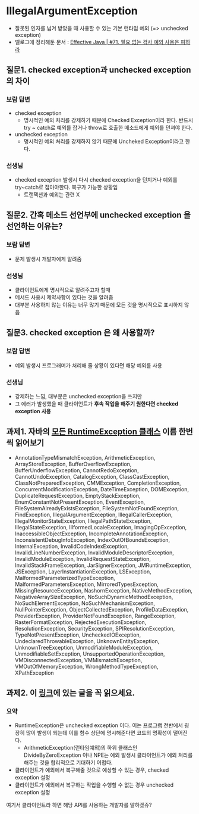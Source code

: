 
# IllegalArgumentException
- 잘못된 인자를 넘겨 받았을 때 사용할 수 있는 기본 런타임 예외 (=> unchecked exception)
- 벨로그에 정리해둔 문서 : [Effective Java | #71. 필요 없는 검사 예외 사용은 피하라](https://velog.io/@bona/Effective-Java-item-71)

## 질문1. checked exception과 unchecked exception 의 차이 

### 보람 답변
- checked exception
  - 명시적인 예외 처리를 강제하기 때문에 Checked Exception이라 한다. 반드시 try ~ catch로 예외를 잡거나 throw로 호출한 메소드에게 예외를 던져야 한다.
- unchecked exception 
  - 명시적인 예외 처리를 강제하지 않기 때문에 Uncheked Exception이라고 한다.

### 선생님 
- checked exception 발생시 다시 checked exception을 던지거나 예외를 try~catch로 잡아야한다. 복구가 가능한 상황임 
  - 트랜잭션과 예외는 관련 X  

## 질문2. 간혹 메소드 선언부에 unchecked exception 을 선언하는 이유는? 

### 보람 답변 
- 문제 발생시 개발자에게 알려줌 

### 선생님 
- 클라이언트에게 명시적으로 알려주고자 할때 
- 메서드 사용시 제약사항이 있다는 것을 알려줌 
- 대부분 사용하지 않는 이유는 너무 많기 때문에 모든 것을 명시적으로 표시하지 않음 

## 질문3. checked exception 은 왜 사용할까? 

### 보람 답변 
- 예외 발생시 프로그래머가 처리해 줄 상황이 있다면 해당 예외를 사용 

### 선생님
- 강제하는 느낌, 대부분은 unchecked exception을 쓰지만 
- 그 에러가 발생했을 때 클라이언트가 **후속 작업을 해주기 원한다면 checked exception 사용** 

## 과제1. 자바의 [모든 RuntimeException 클래스](https://docs.oracle.com/en/java/javase/11/docs/api/java.base/java/lang/RuntimeException.html) 이름 한번씩 읽어보기 
- AnnotationTypeMismatchException, ArithmeticException, ArrayStoreException, BufferOverflowException, BufferUnderflowException, CannotRedoException, CannotUndoException, CatalogException, ClassCastException, ClassNotPreparedException, CMMException, CompletionException, ConcurrentModificationException, DateTimeException, DOMException, DuplicateRequestException, EmptyStackException, EnumConstantNotPresentException, EventException, FileSystemAlreadyExistsException, FileSystemNotFoundException, FindException, IllegalArgumentException, IllegalCallerException, IllegalMonitorStateException, IllegalPathStateException, IllegalStateException, IllformedLocaleException, ImagingOpException, InaccessibleObjectException, IncompleteAnnotationException, InconsistentDebugInfoException, IndexOutOfBoundsException, InternalException, InvalidCodeIndexException, InvalidLineNumberException, InvalidModuleDescriptorException, InvalidModuleException, InvalidRequestStateException, InvalidStackFrameException, JarSignerException, JMRuntimeException, JSException, LayerInstantiationException, LSException, MalformedParameterizedTypeException, MalformedParametersException, MirroredTypesException, MissingResourceException, NashornException, NativeMethodException, NegativeArraySizeException, NoSuchDynamicMethodException, NoSuchElementException, NoSuchMechanismException, NullPointerException, ObjectCollectedException, ProfileDataException, ProviderException, ProviderNotFoundException, RangeException, RasterFormatException, RejectedExecutionException, ResolutionException, SecurityException, SPIResolutionException, TypeNotPresentException, UncheckedIOException, UndeclaredThrowableException, UnknownEntityException, UnknownTreeException, UnmodifiableModuleException, UnmodifiableSetException, UnsupportedOperationException, VMDisconnectedException, VMMismatchException, VMOutOfMemoryException, WrongMethodTypeException, XPathException


## 과제2. 이 [링크](https://docs.oracle.com/javase/tutorial/essential/exceptions/runtime.html)에 있는 글을 꼭 읽으세요. 
### 요약 
- RuntimeException은 unchecked exception 이다. 이는 프로그램 전반에서 굉장히 많이 발생이 되는데 이를 함수 상단에 명시해준다면 코드의 명확성이 떨어진다. 
  - ArithmeticException(런타임예외)의 하위 클래스인 DivideByZeroException 이나 NPE는 예외 발생시 클라이언트가 예외 처리를 해주는 것을 합리적으로 기대하기 어렵다. 
- 클라이언트가 예외에서 복구해줄 것으로 예상할 수 있는 경우, checked exception 설정
- 클라이언트가 예외에서 복구하는 작업을 수행할 수 없는 경우 unchecked exception 설정

여기서 클라이언트라 하면 해당 API를 사용하는 개발자를 말하겠쥬?
